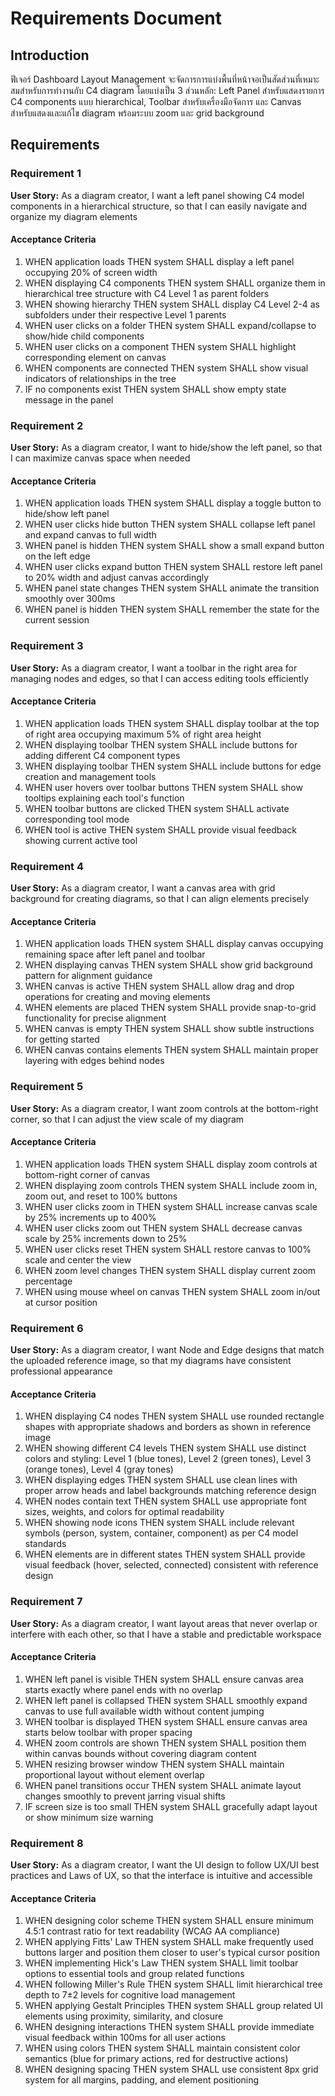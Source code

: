 # Requirements Document

## Introduction

ฟีเจอร์ Dashboard Layout Management จะจัดการการแบ่งพื้นที่หน้าจอเป็นสัดส่วนที่เหมาะสมสำหรับการทำงานกับ C4 diagram โดยแบ่งเป็น 3 ส่วนหลัก: Left Panel สำหรับแสดงรายการ C4 components แบบ hierarchical, Toolbar สำหรับเครื่องมือจัดการ และ Canvas สำหรับแสดงและแก้ไข diagram พร้อมระบบ zoom และ grid background

## Requirements

### Requirement 1

**User Story:** As a diagram creator, I want a left panel showing C4 model components in a hierarchical structure, so that I can easily navigate and organize my diagram elements

#### Acceptance Criteria

1. WHEN application loads THEN system SHALL display a left panel occupying 20% of screen width
2. WHEN displaying C4 components THEN system SHALL organize them in hierarchical tree structure with C4 Level 1 as parent folders
3. WHEN showing hierarchy THEN system SHALL display C4 Level 2-4 as subfolders under their respective Level 1 parents
4. WHEN user clicks on a folder THEN system SHALL expand/collapse to show/hide child components
5. WHEN user clicks on a component THEN system SHALL highlight corresponding element on canvas
6. WHEN components are connected THEN system SHALL show visual indicators of relationships in the tree
7. IF no components exist THEN system SHALL show empty state message in the panel

### Requirement 2

**User Story:** As a diagram creator, I want to hide/show the left panel, so that I can maximize canvas space when needed

#### Acceptance Criteria

1. WHEN application loads THEN system SHALL display a toggle button to hide/show left panel
2. WHEN user clicks hide button THEN system SHALL collapse left panel and expand canvas to full width
3. WHEN panel is hidden THEN system SHALL show a small expand button on the left edge
4. WHEN user clicks expand button THEN system SHALL restore left panel to 20% width and adjust canvas accordingly
5. WHEN panel state changes THEN system SHALL animate the transition smoothly over 300ms
6. WHEN panel is hidden THEN system SHALL remember the state for the current session

### Requirement 3

**User Story:** As a diagram creator, I want a toolbar in the right area for managing nodes and edges, so that I can access editing tools efficiently

#### Acceptance Criteria

1. WHEN application loads THEN system SHALL display toolbar at the top of right area occupying maximum 5% of right area height
2. WHEN displaying toolbar THEN system SHALL include buttons for adding different C4 component types
3. WHEN displaying toolbar THEN system SHALL include buttons for edge creation and management tools
4. WHEN user hovers over toolbar buttons THEN system SHALL show tooltips explaining each tool's function
5. WHEN toolbar buttons are clicked THEN system SHALL activate corresponding tool mode
6. WHEN tool is active THEN system SHALL provide visual feedback showing current active tool

### Requirement 4

**User Story:** As a diagram creator, I want a canvas area with grid background for creating diagrams, so that I can align elements precisely

#### Acceptance Criteria

1. WHEN application loads THEN system SHALL display canvas occupying remaining space after left panel and toolbar
2. WHEN displaying canvas THEN system SHALL show grid background pattern for alignment guidance
3. WHEN canvas is active THEN system SHALL allow drag and drop operations for creating and moving elements
4. WHEN elements are placed THEN system SHALL provide snap-to-grid functionality for precise alignment
5. WHEN canvas is empty THEN system SHALL show subtle instructions for getting started
6. WHEN canvas contains elements THEN system SHALL maintain proper layering with edges behind nodes

### Requirement 5

**User Story:** As a diagram creator, I want zoom controls at the bottom-right corner, so that I can adjust the view scale of my diagram

#### Acceptance Criteria

1. WHEN application loads THEN system SHALL display zoom controls at bottom-right corner of canvas
2. WHEN displaying zoom controls THEN system SHALL include zoom in, zoom out, and reset to 100% buttons
3. WHEN user clicks zoom in THEN system SHALL increase canvas scale by 25% increments up to 400%
4. WHEN user clicks zoom out THEN system SHALL decrease canvas scale by 25% increments down to 25%
5. WHEN user clicks reset THEN system SHALL restore canvas to 100% scale and center the view
6. WHEN zoom level changes THEN system SHALL display current zoom percentage
7. WHEN using mouse wheel on canvas THEN system SHALL zoom in/out at cursor position

### Requirement 6

**User Story:** As a diagram creator, I want Node and Edge designs that match the uploaded reference image, so that my diagrams have consistent professional appearance

#### Acceptance Criteria

1. WHEN displaying C4 nodes THEN system SHALL use rounded rectangle shapes with appropriate shadows and borders as shown in reference image
2. WHEN showing different C4 levels THEN system SHALL use distinct colors and styling: Level 1 (blue tones), Level 2 (green tones), Level 3 (orange tones), Level 4 (gray tones)
3. WHEN displaying edges THEN system SHALL use clean lines with proper arrow heads and label backgrounds matching reference design
4. WHEN nodes contain text THEN system SHALL use appropriate font sizes, weights, and colors for optimal readability
5. WHEN showing node icons THEN system SHALL include relevant symbols (person, system, container, component) as per C4 model standards
6. WHEN elements are in different states THEN system SHALL provide visual feedback (hover, selected, connected) consistent with reference design

### Requirement 7

**User Story:** As a diagram creator, I want layout areas that never overlap or interfere with each other, so that I have a stable and predictable workspace

#### Acceptance Criteria

1. WHEN left panel is visible THEN system SHALL ensure canvas area starts exactly where panel ends with no overlap
2. WHEN left panel is collapsed THEN system SHALL smoothly expand canvas to use full available width without content jumping
3. WHEN toolbar is displayed THEN system SHALL ensure canvas area starts below toolbar with proper spacing
4. WHEN zoom controls are shown THEN system SHALL position them within canvas bounds without covering diagram content
5. WHEN resizing browser window THEN system SHALL maintain proportional layout without element overlap
6. WHEN panel transitions occur THEN system SHALL animate layout changes smoothly to prevent jarring visual shifts
7. IF screen size is too small THEN system SHALL gracefully adapt layout or show minimum size warning

### Requirement 8

**User Story:** As a diagram creator, I want the UI design to follow UX/UI best practices and Laws of UX, so that the interface is intuitive and accessible

#### Acceptance Criteria

1. WHEN designing color scheme THEN system SHALL ensure minimum 4.5:1 contrast ratio for text readability (WCAG AA compliance)
2. WHEN applying Fitts' Law THEN system SHALL make frequently used buttons larger and position them closer to user's typical cursor position
3. WHEN implementing Hick's Law THEN system SHALL limit toolbar options to essential tools and group related functions
4. WHEN following Miller's Rule THEN system SHALL limit hierarchical tree depth to 7±2 levels for cognitive load management
5. WHEN applying Gestalt Principles THEN system SHALL group related UI elements using proximity, similarity, and closure
6. WHEN designing interactions THEN system SHALL provide immediate visual feedback within 100ms for all user actions
7. WHEN using colors THEN system SHALL maintain consistent color semantics (blue for primary actions, red for destructive actions)
8. WHEN designing spacing THEN system SHALL use consistent 8px grid system for all margins, padding, and element positioning
